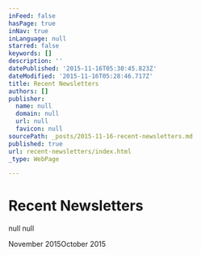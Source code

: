 ```yaml
---
inFeed: false
hasPage: true
inNav: true
inLanguage: null
starred: false
keywords: []
description: ''
datePublished: '2015-11-16T05:30:45.823Z'
dateModified: '2015-11-16T05:28:46.717Z'
title: Recent Newsletters
authors: []
publisher:
  name: null
  domain: null
  url: null
  favicon: null
sourcePath: _posts/2015-11-16-recent-newsletters.md
published: true
url: recent-newsletters/index.html
_type: WebPage

---
```

# Recent Newsletters
null
null

November 2015October 2015